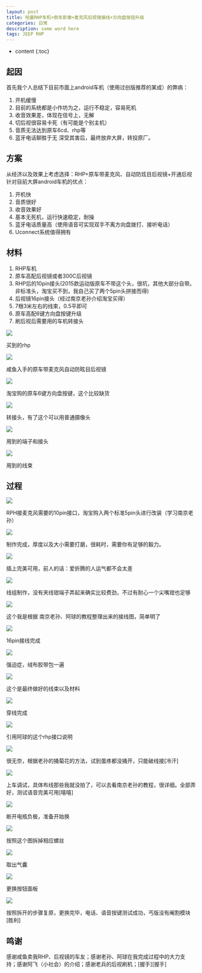 ```yaml
---
layout: post
title: 哈曼RHP车机+倒车影像+麦克风后视镜接线+方向盘按钮升级
categories: 日常
description: some word here
tags: JEEP RHP
---
```

* content
{:toc}
<div class="postImg" style="background-image:url(https://likonion-1254082995.cos.ap-chengdu.myqcloud.com/media/1024x0_1_q87_autohomecar__wKgH6FYPuQmARu7EAAbE9O9WNJc670.jpg)"></div>




## 起因

首先我个人总结下目前市面上android车机（使用过创版推荐的某成）的弊病：
1. 开机缓慢
2. 目前的系统都是小作坊为之，运行不稳定，容易死机
3. 收音效果差，体现在信号上，无解
4. 切后视很容易卡死（有可能是个别主机）
5. 音质无法达到原车6cd、rhp等
6. 蓝牙电话聊胜于无
深受其害后，最终放弃大屏，转投原厂。

## 方案
从经济以及效果上考虑选择：RHP+原车带麦克风、自动防炫目后视镜+开通后视
针对目前大屏android车机的优点：
1. 开机快
2. 音质很好
3. 收音效果好
4. 基本无死机，运行快速稳定，耐操
6. 蓝牙电话质量高（使用语音可实现双手不离方向盘拨打、接听电话）
7. Uconnect系统值得拥有

## 材料
1. RHP车机
2. 原车高配后视镜或者300C后视镜
3. RHP后的10pin接头(2015款运动版原车不带这个头，很坑，其他大部分自带。非标准头，淘宝买不到，我自己买了两个5pin头拼接而得)
4. 后视镜16pin接头（经过南京老孙介绍淘宝买得）
5. 7根3米左右的线束，0.5平即可
6. 原车高配6键方向盘按键升级
7. 刷后视后需要用的车机转接头

![](https://likonion-1254082995.cos.ap-chengdu.myqcloud.com/media/500_wKgH5VotCHeAX69IAAENTPVDXy4547.jpg)
<p class="img-instructions">买到的rhp</p>

![](https://likonion-1254082995.cos.ap-chengdu.myqcloud.com/media/500_wKgFW1otCCmAThIAAAH6BCA7p88347.jpg)
<p class="img-instructions">咸鱼入手的原车带麦克风自动防眩目后视镜</p>

![](https://likonion-1254082995.cos.ap-chengdu.myqcloud.com/media/500_wKgFVVouJNqActSbAAT4kOIJ6RM247.jpg)
<p class="img-instructions">淘宝购的原车6键方向盘按键，这个比较缺货</p>

![](https://likonion-1254082995.cos.ap-chengdu.myqcloud.com/media/500_wKjBzlouKVeAP_VjAAKx3gq_rSo024.jpg)
<p class="img-instructions">转接头，有了这个可以用普通摄像头</p>

![](https://likonion-1254082995.cos.ap-chengdu.myqcloud.com/media/500_wKjBzVotBKCAOP0SAAH22ODeCO0012.jpg)
<p class="img-instructions">用到的端子和接头</p>

![](https://likonion-1254082995.cos.ap-chengdu.myqcloud.com/media/500_wKgH0VotBKyASJR1AAVMpNcOj_M861.jpg)
<p class="img-instructions">用到的线束</p>

## 过程


![](https://likonion-1254082995.cos.ap-chengdu.myqcloud.com/media/500_wKgH41otAFmARI-yAAGc7cTUPbw865.jpg)
<p class="img-instructions">RPH接麦克风需要的10pin接口，淘宝购入两个标准5pin头进行改装（学习南京老孙）</p>

![](https://likonion-1254082995.cos.ap-chengdu.myqcloud.com/media/500_wKgH5VotAQGAbLjEAAJta4bSJAM861.jpg)
<p class="img-instructions">制作完成，厚度以及大小需要打磨，很耗时，需要你有足够的毅力。</p>

![](https://likonion-1254082995.cos.ap-chengdu.myqcloud.com/media/500_wKjBzFotAWOAeT26AAFcMelRMWg422.jpg)
<p class="img-instructions">插上完美可用，前人的话：爱折腾的人运气都不会太差</p>

![](https://likonion-1254082995.cos.ap-chengdu.myqcloud.com/media/500_wKgH3lotAfOAVQhqAAZO_cVT5n8817.jpg)
<p class="img-instructions">线组制作，没有夹线钳端子弄起来确实比较费劲，不过有耐心一个尖嘴钳也足够</p>

![](https://likonion-1254082995.cos.ap-chengdu.myqcloud.com/media/500_wKgH51otAmmADyzDAALZGj-_DX4499.jpg)
<p class="img-instructions">这个我是根据 南京老孙、阿球的教程整理出来的接线图，简单明了</p>

![](https://likonion-1254082995.cos.ap-chengdu.myqcloud.com/media/500_wKgHZVotAriASO8zAAKTSsL1LWg921.jpg)
<p class="img-instructions">16pin接线完成</p>

![](https://likonion-1254082995.cos.ap-chengdu.myqcloud.com/media/500_wKgH31otAuuAFMCoAAFhC7x81Hw618.jpg)
<p class="img-instructions">强迫症，绒布胶带包一遍</p>

![](https://likonion-1254082995.cos.ap-chengdu.myqcloud.com/media/500_wKgHy1os_6aAMpxFAAguIrWmwGo443.jpg)
<p class="img-instructions">这个是最终做好的线束以及材料</p>

![](https://likonion-1254082995.cos.ap-chengdu.myqcloud.com/media/500_wKgHzVotBp2AblchAAG3rpGVPmc893.jpg)
<p class="img-instructions">穿线完成</p>

![](https://likonion-1254082995.cos.ap-chengdu.myqcloud.com/media/500_wKgH5lotB8aASYG6AAJtUwbmk7Q880.jpg)
<p class="img-instructions">引用阿球的这个rhp接口说明</p>

![](https://likonion-1254082995.cos.ap-chengdu.myqcloud.com/media/500_wKgH21otB16AWF3wAAjl8f_vJQk922.jpg)
<p class="img-instructions">很无奈，根据老孙的捅菊花的方法，试到蛋疼都没捅开，只能破线接[冷汗]</p>

![](https://likonion-1254082995.cos.ap-chengdu.myqcloud.com/media/500_wKgH1FotA8qARHcmAAHkD6b22Og323.jpg)
<p class="img-instructions">上车调试，具体布线那些我就没拍了，可以去看南京老孙的教程，很详细。全部弄好，测试语音完美可用[嘻嘻]</p>

![](https://likonion-1254082995.cos.ap-chengdu.myqcloud.com/media/500_wKgH0VouJVuAIKE4AAK5GTSd-xs456.jpg)
<p class="img-instructions">断开电瓶负极，准备开始换</p>

![](https://likonion-1254082995.cos.ap-chengdu.myqcloud.com/media/500_wKgH4FouJXOAe5yMAAcjMEixwD8706.jpg)
<p class="img-instructions">按照这个图拆掉相应螺丝</p>

![](https://likonion-1254082995.cos.ap-chengdu.myqcloud.com/media/500_wKjBxVouJZ6Ab6QfAAKJ-ubAvvQ336.jpg)
<p class="img-instructions">取出气囊</p>

![](https://likonion-1254082995.cos.ap-chengdu.myqcloud.com/media/500_wKjBxVouJcWABvKPAAIx1FB8Nt8577.jpg)
<p class="img-instructions">更换按钮面板</p>

![](https://likonion-1254082995.cos.ap-chengdu.myqcloud.com/media/500_wKjBylouJf2Af9QSAAcry2r6js0731.jpg)
<p class="img-instructions">按照拆开的步骤复原，更换完毕，电话、语音按键测试成功，丐版没有阉割模块[胜利]</p>

## 鸣谢
感谢咸鱼卖我RHP、后视镜的车友；感谢老孙、阿球在我完成过程中的大力支持；感谢阿飞（小社会）的介绍；感谢老兵的后视刷机；[握手][握手]
